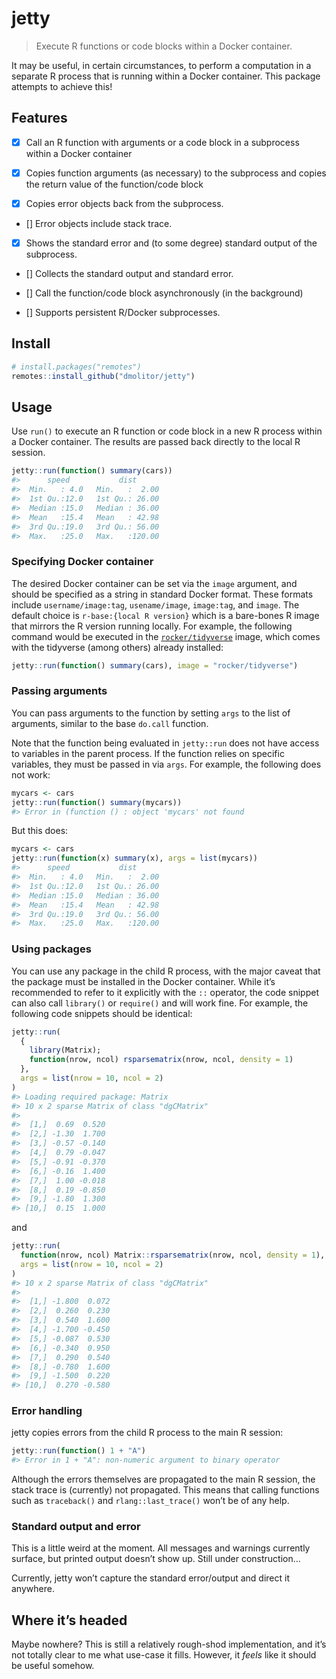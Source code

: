 
<!-- README.md is generated from README.Rmd. Please edit that file -->

# jetty

<!-- badges: start -->
<!-- badges: end -->

> Execute R functions or code blocks within a Docker container.

It may be useful, in certain circumstances, to perform a computation in
a separate R process that is running within a Docker container. This
package attempts to achieve this!

## Features

- [x] Call an R function with arguments or a code block in a subprocess
  within a Docker container

- [x] Copies function arguments (as necessary) to the subprocess and
  copies the return value of the function/code block

- [x] Copies error objects back from the subprocess.

- [] Error objects include stack trace.

- [x] Shows the standard error and (to some degree) standard output of
  the subprocess.

- [] Collects the standard output and standard error.

- [] Call the function/code block asynchronously (in the background)

- [] Supports persistent R/Docker subprocesses.

## Install

``` r
# install.packages("remotes")
remotes::install_github("dmolitor/jetty")
```

## Usage

Use `run()` to execute an R function or code block in a new R process
within a Docker container. The results are passed back directly to the
local R session.

``` r
jetty::run(function() summary(cars))
#>      speed           dist       
#>  Min.   : 4.0   Min.   :  2.00  
#>  1st Qu.:12.0   1st Qu.: 26.00  
#>  Median :15.0   Median : 36.00  
#>  Mean   :15.4   Mean   : 42.98  
#>  3rd Qu.:19.0   3rd Qu.: 56.00  
#>  Max.   :25.0   Max.   :120.00
```

### Specifying Docker container

The desired Docker container can be set via the `image` argument, and
should be specified as a string in standard Docker format. These formats
include `username/image:tag`, `usename/image`, `image:tag`, and `image`.
The default choice is `r-base:{local R version}` which is a bare-bones R
image that mirrors the R version running locally. For example, the
following command would be executed in the
[`rocker/tidyverse`](https://rocker-project.org/images/versioned/rstudio.html)
image, which comes with the tidyverse (among others) already installed:

``` r
jetty::run(function() summary(cars), image = "rocker/tidyverse")
```

### Passing arguments

You can pass arguments to the function by setting `args` to the list of
arguments, similar to the base `do.call` function.

Note that the function being evaluated in `jetty::run` does not have
access to variables in the parent process. If the function relies on
specific variables, they must be passed in via `args`. For example, the
following does not work:

``` r
mycars <- cars
jetty::run(function() summary(mycars))
#> Error in (function () : object 'mycars' not found
```

But this does:

``` r
mycars <- cars
jetty::run(function(x) summary(x), args = list(mycars))
#>      speed           dist       
#>  Min.   : 4.0   Min.   :  2.00  
#>  1st Qu.:12.0   1st Qu.: 26.00  
#>  Median :15.0   Median : 36.00  
#>  Mean   :15.4   Mean   : 42.98  
#>  3rd Qu.:19.0   3rd Qu.: 56.00  
#>  Max.   :25.0   Max.   :120.00
```

### Using packages

You can use any package in the child R process, with the major caveat
that the package must be installed in the Docker container. While it’s
recommended to refer to it explicitly with the `::` operator, the code
snippet can also call `library()` or `require()` and will work fine. For
example, the following code snippets should be identical:

``` r
jetty::run(
  {
    library(Matrix);
    function(nrow, ncol) rsparsematrix(nrow, ncol, density = 1)
  },
  args = list(nrow = 10, ncol = 2)
)
#> Loading required package: Matrix
#> 10 x 2 sparse Matrix of class "dgCMatrix"
#>                   
#>  [1,]  0.69  0.520
#>  [2,] -1.30  1.700
#>  [3,] -0.57 -0.140
#>  [4,]  0.79 -0.047
#>  [5,] -0.91 -0.370
#>  [6,] -0.16  1.400
#>  [7,]  1.00 -0.018
#>  [8,]  0.19 -0.850
#>  [9,] -1.80  1.300
#> [10,]  0.15  1.000
```

and

``` r
jetty::run(
  function(nrow, ncol) Matrix::rsparsematrix(nrow, ncol, density = 1),
  args = list(nrow = 10, ncol = 2)
)
#> 10 x 2 sparse Matrix of class "dgCMatrix"
#>                    
#>  [1,] -1.800  0.072
#>  [2,]  0.260  0.230
#>  [3,]  0.540  1.600
#>  [4,] -1.700 -0.450
#>  [5,] -0.087  0.530
#>  [6,] -0.340  0.950
#>  [7,]  0.290  0.540
#>  [8,] -0.780  1.600
#>  [9,] -1.500  0.220
#> [10,]  0.270 -0.580
```

### Error handling

jetty copies errors from the child R process to the main R session:

``` r
jetty::run(function() 1 + "A")
#> Error in 1 + "A": non-numeric argument to binary operator
```

Although the errors themselves are propagated to the main R session, the
stack trace is (currently) not propagated. This means that calling
functions such as `traceback()` and `rlang::last_trace()` won’t be of
any help.

### Standard output and error

This is a little weird at the moment. All messages and warnings
currently surface, but printed output doesn’t show up. Still under
construction…

Currently, jetty won’t capture the standard error/output and direct it
anywhere.

## Where it’s headed

Maybe nowhere? This is still a relatively rough-shod implementation, and
it’s not totally clear to me what use-case it fills. However, it *feels*
like it should be useful somehow.
